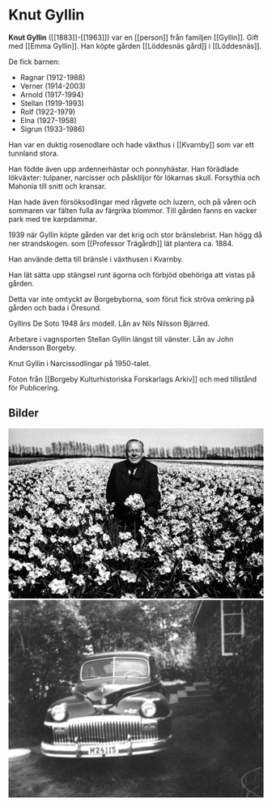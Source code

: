 # Knut Gyllin

**Knut Gyllin** ([[1883]]-[[1963]]) var en [[person]] från familjen [[Gyllin]]. Gift med [[Emma Gyllin]]. Han köpte gården [[Löddesnäs gård]] i [[Löddesnäs]].

De fick barnen:

* Ragnar (1912-1988)
* Verner (1914-2003)
* Arnold (1917-1994)
* Stellan (1919-1993)
* Rolf (1922-1979)
* Elna (1927-1958)
* Sigrun (1933-1986)

Han var en duktig rosenodlare och hade växthus i [[Kvarnby]] som var ett tunnland stora.

Han födde även upp ardennerhästar och ponnyhästar. Han förädlade lökväxter: tulpaner, narcisser och påskliljor för lökarnas skull. Forsythia och Mahonia till snitt och kransar.

Han hade även försöksodlingar med rågvete och luzern, och på våren och sommaren var fälten fulla av färgrika blommor. Till gården fanns en vacker park med tre karpdammar.

1939 när Gyllin köpte gården var det krig och stor bränslebrist. Han högg då ner strandskogen. som [[Professor Trägårdh]] lät plantera ca. 1884.

Han använde detta till bränsle i växthusen i Kvarnby.

Han lät sätta upp stängsel runt ägorna och förbjöd obehöriga att vistas på gården.

Detta var inte omtyckt av Borgebyborna, som förut fick ströva omkring på gården och bada i Öresund.

Gyllins De Soto 1948 års modell.
Lån av Nils Nilsson Bjärred.  

Arbetare i vagnsporten Stellan Gyllin längst till vänster.
Lån av John Andersson Borgeby.

Knut Gyllin i Narcissodlingar på 1950-talet.

Foton från [[Borgeby Kulturhistoriska Forskarlags Arkiv]] och med tillstånd för Publicering.

## Bilder

![Knut Gyllin 001](images/Knut_Gyllin_001.jpg)
![Knut Gyllin 002](images/Knut_Gyllin_002.jpg)
